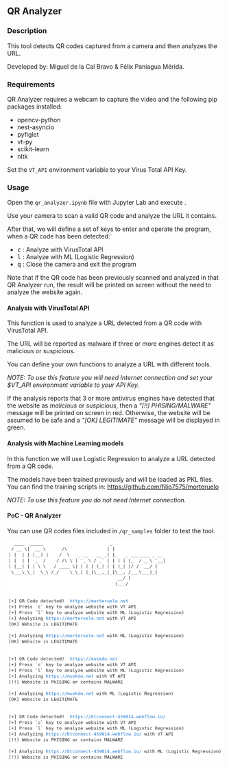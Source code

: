 ## QR Analyzer

### Description
This tool detects QR codes captured from a camera and then analyzes the URL. 

Developed by: Miguel de la Cal Bravo & Félix Paniagua Mérida.

### Requirements
QR Analyzer requires a webcam to capture the video and the following pip packages installed:
- opencv-python
- nest-asyncio
- pyfiglet
- vt-py
- scikit-learn
- nltk

Set the `VT_API` environment variable to your Virus Total API Key.

### Usage
Open the `qr_analyzer.ipynb` file with Jupyter Lab and execute .

Use your camera to scan a valid QR code and analyze the URL it contains.

After that, we will define a set of keys to enter and operate the program, when a QR code has been detected:`

- <kbd>c</kbd> : Analyze with VirusTotal API
- <kbd>l</kbd> : Analyze with ML (Logistic Regression)
- <kbd>q</kbd> : Close the camera and exit the program

Note that if the QR code has been previously scanned and analyzed in that QR Analyzer run, the result will be printed on screen without the need to analyze the website again.

#### Analysis with VirusTotal API
This function is used to analyze a URL detected from a QR code with VirusTotal API.

The URL will be reported as malware if three or more engines detect it as malicious or suspicious.

You can define your own functions to analyze a URL with different tools.

_NOTE: To use this feature you will need Internet connection and set your $VT_API environment variable to your API Key._

If the analysis reports that 3 or more antivirus engines have detected that the website as _malicious_ or _suspicious_, then a _"[!!] PHISING/MALWARE"_ message will be printed on screen in red. Otherwise, the website will be assumed to be safe and a _"[OK] LEGITIMATE"_ message will be displayed in green. 

#### Analysis with Machine Learning models
In this function we will use Logistic Regression to analyze a URL detected from a QR code.

The models have been trained previously and will be loaded as PKL files. You can find the training scripts in: https://github.com/filip7575/morteruelo

_NOTE: To use this feature you do not need Internet connection._

#### PoC - QR Analyzer
You can use QR codes files included in ```/qr_samples``` folder to test the tool.

![PoC QR Analyzer](./qr_samples/qr_analyzer_poc.png "PoC QR Analyzer")